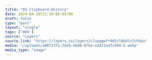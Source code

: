 ```yaml
---
title: "93 Clipboard History"
date: 2024-04-10T11:19:08-03:00
draft: false
type: "post"
layout: "single"
tags: ['Web']
source: "Layers"
source_link: "https://layers.to/layers/clupqgwfr002rl00dlv7ch8yw"
media: "/uploads/a807137a-2de5-4bd8-876a-e3421edfc894-5.webp"
media_type: "image"
---
```



